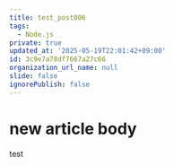 ```yaml
---
title: test_post006
tags:
  - Node.js
private: true
updated_at: '2025-05-19T22:01:42+09:00'
id: 3c9e7a78df7667a27c66
organization_url_name: null
slide: false
ignorePublish: false
---
```

# new article body
test
